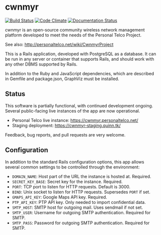 cwnmyr
======

[![Build Status](https://jenkins.quinn.tk/job/cwnmyr/badge/icon)](https://jenkins.quinn.tk/job/cwnmyr/)
[![Code Climate](https://codeclimate.com/github/keeganquinn/cwnmyr/badges/gpa.svg)](https://codeclimate.com/github/keeganquinn/cwnmyr)
[![Documentation Status](http://inch-ci.org/github/keeganquinn/cwnmyr.svg?branch=master)](http://inch-ci.org/github/keeganquinn/cwnmyr)

cwnmyr is an open-source community wireless network management platform
developed to meet the needs of the Personal Telco Project.

See also: http://personaltelco.net/wiki/CwnmyrProject

This is a Rails application, developed with PostgreSQL as a database. It can
be run in any server or container that supports Rails, and should work with
any other DBMS supported by Rails.

In addition to the Ruby and JavaScript dependencies, which are described in
Gemfile and package.json, GraphViz must be installed.


Status
------

This software is partially functional, with continued development ongoing.
Several public-facing live instances of the app are now operational.

 * Personal Telco live instance: https://cwnmyr.personaltelco.net/
 * Staging deployment: https://cwnmyr-staging.quinn.tk/

Feedback, bug reports, and pull requests are very welcome.


Configuration
-------------

In addition to the standard Rails configuration options, this app allows
several common settings to be controlled through the environment:

 * `DOMAIN_NAME`: Host part of the URL the instance is hosted at. Required.
 * `SECRET_KEY_BASE`: Secret key for the instance. Required.
 * `PORT`: TCP port to listen for HTTP requests. Default is 3000.
 * `BIND`: Unix socket to listen for HTTP requests. Supersedes `PORT` if set.
 * `GMAPS_API_KEY`: Google Maps API key. Required.
 * `PTP_API_KEY`: PTP API key. Only needed to import confidential data.
 * `SMTP_HOST`: SMTP host for outgoing mail. Uses sendmail if not set.
 * `SMTP_USER`: Username for outgoing SMTP authentication. Required for SMTP.
 * `SMTP_PASS`: Password for outgoing SMTP authentication. Required for SMTP.
